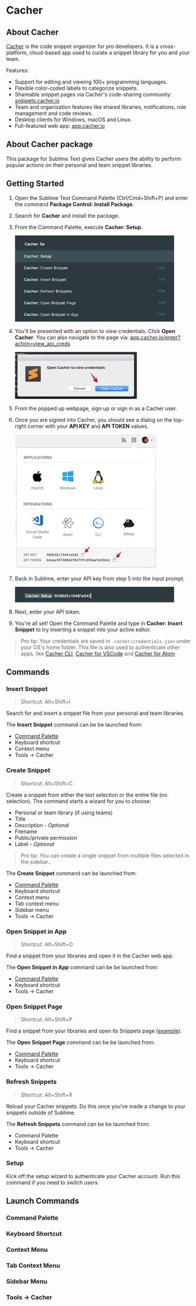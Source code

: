 # Cacher

## About Cacher

[Cacher](https://www.cacher.io/) is the code snippet organizer for pro developers. It is a cross-platform, cloud-based app used to curate a snippet library for you and your team.

Features:
- Support for editing and viewing 100+ programming languages.
- Flexible color-coded labels to categorize snippets.
- Shareable snippet pages via Cacher's code-sharing community: [snippets.cacher.io](https://snippets.cacher.io/)
- Team and organization features like shared libraries, notifications, role management and code reviews.
- Desktop clients for Windows, macOS and Linux.
- Full-featured web app: [app.cacher.io](https://app.cacher.io/)

## About Cacher package

This package for Sublime Text gives Cacher users the ability to perform popular actions on their personal and team snippet libraries.

## Getting Started

1. Open the Sublime Text Command Palette (Ctrl/Cmd+Shift+P) and enter the command **Package Control: Install Package**.
2. Search for **Cacher** and install the package.
3. From the Command Palette, execute **Cacher: Setup**.

    ![Setup Cacher](images/setup-cacher.png "Setup Cacher")

4. You'll be presented with an option to view credentials. Click **Open Cacher**. You can also navigate to the page via: [app.cacher.io/enter?action=view_api_creds](https://app.cacher.io/enter?action=view_api_creds)

    ![View Credentials](images/view-credentials.png "View Credentials") 

5. From the popped up webpage, sign up or sign in as a Cacher user.
6. Once you are signed into Cacher, you should see a dialog on the top-right corner with your **API KEY** and **API TOKEN** values.

    ![API Credentials](images/api-credentials.png "API Credentials")

7. Back in Sublime, enter your API key from step 5 into the input prompt.

    ![Enter API Key](images/enter-api-key.png "Enter API Key")

8. Next, enter your API token.
9. You're all set! Open the Command Palette and type in **Cacher: Insert Snippet** to try inserting a snippet into your active editor.

> Pro tip: Your credentials are saved in `.cacher/credentials.json` under your OS's home folder. This file is also used to authenticate other apps, like [Cacher CLI](https://github.com/cacherapp/cacher-cli),
[Cacher for VSCode](https://marketplace.visualstudio.com/items?itemName=Cacher.cacher-vscode) and [Cacher for Atom](https://atom.io/packages/cacher)


## Commands

### Insert Snippet

> Shortcut: Alt+Shift+I

Search for and insert a snippet file from your personal and team libraries.

The **Insert Snippet** command can be be launched from:
- [Command Palette](#command-palette)
- Keyboard shortcut
- Context menu
- Tools -> Cacher

### Create Snippet

> Shortcut: Alt+Shift+C

Create a snippet from either the text selection or the entire file (no selection). The command starts a wizard for you to choose:

 - Personal or team library (if using teams)
 - Title
 - Description - *Optional*
 - Filename
 - Public/private permission 
 - Label - *Optional*

> Pro tip: You can create a single snippet from multiple files selected in the sidebar.. 

The **Create Snippet** command can be launched from:
- [Command Palette](#command-palette)
- Keyboard shortcut
- Context menu
- Tab context menu
- Sidebar menu
- Tools -> Cacher

### Open Snippet in App

> Shortcut: Alt+Shift+O

Find a snippet from your libraries and open it in the Cacher web app.

The **Open Snippet in App** command can be be launched from:
- [Command Palette](#command-palette)
- Keyboard shortcut
- Tools -> Cacher

### Open Snippet Page

> Shortcut: Alt+Shift+P

Find a snippet from your libraries and open its Snippets page ([example](https://snippets.cacher.io/snippet/b49ccec98297a95d97e8)).

The **Open Snippet Page** command can be be launched from:
- [Command Palette](#command-palette)
- Keyboard shortcut
- Tools -> Cacher

### Refresh Snippets

> Shortcut: Alt+Shift+R

Reload your Cacher snippets. Do this once you've made a change to your snippets outside of Sublime.

The **Refresh Snippets** command can be be launched from:
- Command Palette
- Keyboard shortcut
- Tools -> Cacher

### Setup

Kick off the setup wizard to authenticate your Cacher account. Run this command if you need to switch users.

## Launch Commands

### Command Palette

### Keyboard Shortcut

### Context Menu

### Tab Context Menu

### Sidebar Menu

### Tools -> Cacher
